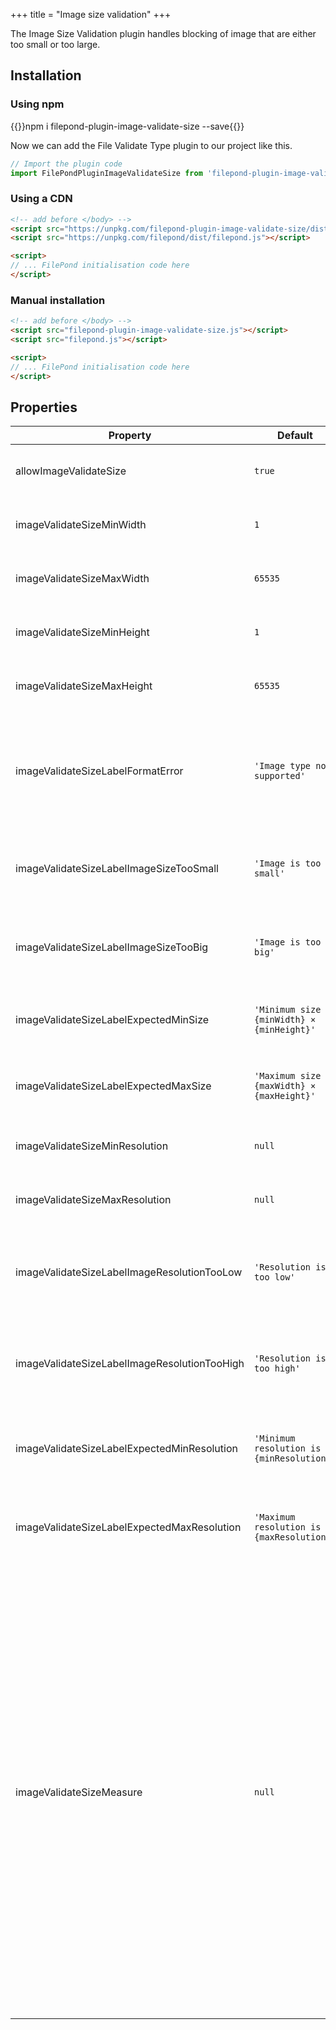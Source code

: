 +++
title = "Image size validation"
+++

The Image Size Validation plugin handles blocking of image that are either too small or too large.

## Installation

### Using npm

{{<cmd>}}npm i filepond-plugin-image-validate-size --save{{</cmd>}}

Now we can add the File Validate Type plugin to our project like this.

```js
// Import the plugin code
import FilePondPluginImageValidateSize from 'filepond-plugin-image-validate-size';
```


### Using a CDN

```html
<!-- add before </body> -->
<script src="https://unpkg.com/filepond-plugin-image-validate-size/dist/filepond-plugin-image-validate-size.js"></script>
<script src="https://unpkg.com/filepond/dist/filepond.js"></script>

<script>
// ... FilePond initialisation code here
</script>
```

### Manual installation

```html
<!-- add before </body> -->
<script src="filepond-plugin-image-validate-size.js"></script>
<script src="filepond.js"></script>

<script>
// ... FilePond initialisation code here
</script>
```

## Properties

Property | Default | Description
---------|---------|---------
allowImageValidateSize | `true` | Enable or disable image size validation.
imageValidateSizeMinWidth | `1` | The minimum image width.
imageValidateSizeMaxWidth | `65535` | The maximum image width.
imageValidateSizeMinHeight | `1` | The minimum image height.
imageValidateSizeMaxHeight | `65535` | The maximum image height.
imageValidateSizeLabelFormatError | `'Image type not supported'` | The message shown when the image is not supported by the browser.
imageValidateSizeLabelImageSizeTooSmall | `'Image is too small'` | The message shown when the image is too small.
imageValidateSizeLabelImageSizeTooBig | `'Image is too big'` | The message shown when the image is too big.
imageValidateSizeLabelExpectedMinSize | `'Minimum size is {minWidth} × {minHeight}'` | Message shown to indicate the minimum image size.
imageValidateSizeLabelExpectedMaxSize | `'Maximum size is {maxWidth} × {maxHeight}'` | Message shown to indicate the maximum image size.
imageValidateSizeMinResolution | `null` | The minimum image resolution.
imageValidateSizeMaxResolution | `null` | The maximum image resolution.
imageValidateSizeLabelImageResolutionTooLow | `'Resolution is too low'` | The message shown when the image resolution is too low.
imageValidateSizeLabelImageResolutionTooHigh | `'Resolution is too high'` | The message shown when the image resolution is too high.
imageValidateSizeLabelExpectedMinResolution | `'Minimum resolution is {minResolution}'` | Message shown to indicate the minimum image resolution.
imageValidateSizeLabelExpectedMaxResolution | `'Maximum resolution is {maxResolution}'` | Message shown to indicate the maximum image resolution.
imageValidateSizeMeasure | `null` | A custom function to measure the image file, for when you want to measure image formats not supported by browsers. Receives the image file, should return a Promise. Resolve should pass a size object containing both a `width` and `height` parameter. Reject should be called if the image format is not supported / can't be measured.